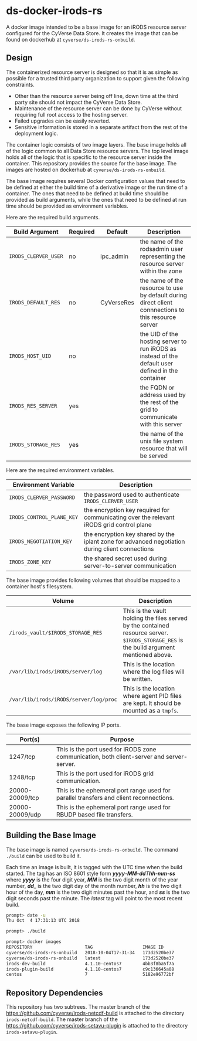# ds-docker-irods-rs

A docker image intended to be a base image for an iRODS resource server
configured for the CyVerse Data Store. It creates the image that can be found on
dockerhub at `cyverse/ds-irods-rs-onbuild`.

## Design

The containerized resource server is designed so that it is as simple as
possible for a trusted third party organization to support given the following
constraints.

* Other than the resource server being off line, down time at the third party
  site should not impact the CyVerse Data Store.
* Maintenance of the resource server can be done by CyVerse without requiring
  full root access to the hosting server.
* Failed upgrades can be easily reverted.
* Sensitive information is stored in a separate artifact from the rest of the
  deployment logic.

The container logic consists of two image layers. The base image holds all of
the logic common to all Data Store resource servers. The top level image holds
all of the logic that is specific to the resource server inside the container.
This repository provides the source for the base image. The images are hosted on
dockerhub at `cyverse/ds-irods-rs-onbuild`.

The base image requires several Docker configuration values that need to be
defined at either the build time of a derivative image or the run time of a
container. The ones that need to be defined at build time should be provided as
build arguments, while the ones that need to be defined at run time should be
provided as environment variables.

Here are the required build arguments.

Build Argument          | Required | Default       | Description
----------------------- | -------- | ------------- | -----------
`IRODS_CLERVER_USER`    | no       | ipc_admin     | the name of the rodsadmin user representing the resource server within the zone
`IRODS_DEFAULT_RES`     | no       | CyVerseRes    | the name of the resource to use by default during direct client connnections to this resource server
`IRODS_HOST_UID`        | no       |               | the UID of the hosting server to run iRODS as instead of the default user defined in the container
`IRODS_RES_SERVER`      | yes      |               | the FQDN or address used by the rest of the grid to communicate with this server
`IRODS_STORAGE_RES`     | yes      |               | the name of the unix file system resource that will be served

Here are the required environment variables.

Environment Variable      | Description
------------------------- | -----------
`IRODS_CLERVER_PASSWORD`  | the password used to authenticate `IRODS_CLERVER_USER`
`IRODS_CONTROL_PLANE_KEY` | the encryption key required for communicating over the relevant iRODS grid control plane
`IRODS_NEGOTIATION_KEY`   | the encryption key shared by the iplant zone for advanced negotiation during client connections
`IRODS_ZONE_KEY`          | the shared secret used during server-to-server communication

The base image provides following volumes that should be mapped to a container
host's filesystem.

Volume                                 | Description
-------------------------------------- | -----------
`/irods_vault/$IRODS_STORAGE_RES`      | This is the vault holding the files served by the contained resource server. `$IRODS_STORAGE_RES` is the build argument mentioned above.
`/var/lib/irods/iRODS/server/log`      | This is the location where the log files will be written.
`/var/lib/irods/iRODS/server/log/proc` | This is the location where agent PID files are kept. It should be mounted as a `tmpfs`.

The base image exposes the following IP ports.

Port(s)         | Purpose
--------------- | -------
1247/tcp        | This is the port used for iRODS zone communication, both client-server and server-server.
1248/tcp        | This is the port used for iRODS grid communication.
20000-20009/tcp | This is the ephemeral port range used for parallel transfers and client reconnections.
20000-20009/udp | This is the ephemeral port range used for RBUDP based file transfers.

## Building the Base Image

The base image is named `cyverse/ds-irods-rs-onbuild`. The command `./build` can
be used to build it.

Each time an image is built, it is tagged with the UTC time when the build
started. The tag has an ISO 8601 style form
_**yyyy**-**MM**-**dd**T**hh**-**mm**-**ss**_ where _**yyyy**_ is the four digit
year, _**MM**_ is the two digit month of the year number, _**dd**__ is the two
digit day of the month number, _**hh**_ is the two digit hour of the day,
_**mm**_ is the two digit minutes past the hour, and _**ss**_ is the two digit
seconds past the minute. The _latest_ tag will point to the most recent build.

```bash
prompt> date -u
Thu Oct  4 17:31:13 UTC 2018

prompt> ./build

prompt> docker images
REPOSITORY                    TAG                   IMAGE ID            CREATED             SIZE
cyverse/ds-irods-rs-onbuild   2018-10-04T17-31-34   173d2520be37        6 seconds ago       455MB
cyverse/ds-irods-rs-onbuild   latest                173d2520be37        6 seconds ago       455MB
irods-dev-build               4.1.10-centos7        4bb3f8ba5f7a        2 minutes ago       689MB
irods-plugin-build            4.1.10-centos7        c9c136645a08        3 minutes ago       700MB
centos                        7                     5182e96772bf        8 weeks ago         200MB
```

## Repository Dependencies

This repository has two subtrees. The master branch of the
https://github.com/cyverse/irods-netcdf-build is attached to the directory
`irods-netcdf-build`. The master branch of the
https://github.com/cyverse/irods-setavu-plugin is attached to the directory
`irods-setavu-plugin`.
